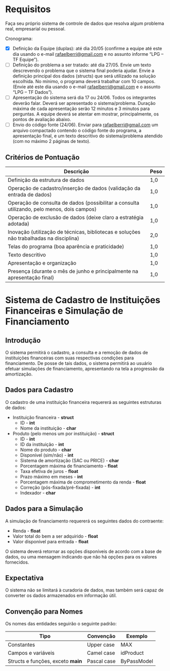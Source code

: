 # Requisitos
Faça seu próprio sistema de controle de dados que resolva algum problema real, empresarial ou pessoal.

Cronograma:

* [x] Definição da Equipe (duplas): até dia 20/05 (confirme a equipe até este dia usando o e-mail rafaelberri@gmail.com e no assunto informe “LPG – TF Equipe”).
* [ ] Definição do problema a ser tratado: até dia 27/05. Envie um texto descrevendo o problema que o sistema final poderia ajudar. Envie a definição principal dos dados (structs) que será utilizado na solução escolhida. No mínimo, o programa deverá trabalhar com 10 campos. (Envie até este dia usando o e-mail rafaelberri@gmail.com e o assunto “LPG – TF Dados”).
* [ ] Apresentação do sistema será dia 17 ou 24/06. Todos os integrantes deverão falar. Deverá ser apresentado o sistema/problema. Duração máxima de cada apresentação serão 12 minutos e 3 minutos para perguntas. A equipe deverá se atentar em mostrar, principalmente, os pontos de avaliação abaixo.
* [ ] Envio do código fonte (24/06). Enviar para rafaelberri@gmail.com um arquivo compactado contendo o código fonte do programa, a apresentação final, e um texto descritivo do sistema/problema atendido (com no máximo 2 páginas de texto).

## Critérios de Pontuação
|Descrição|Peso|
|-|-|
|Definição da estrutura de dados|1,0|
|Operação de cadastro/inserção de dados (validação da entrada de dados)|1,0|
|Operação de consulta de dados (possibilitar a consulta utilizando, pelo menos, dois campos)|1,0|
|Operação de exclusão de dados (deixe claro a estratégia adotada)|1,0|
|Inovação (utilização de técnicas, bibliotecas e soluções não trabalhadas na disciplina)|2,0|
|Telas do programa (boa aparência e praticidade)|1,0|
|Texto descritivo|1,0|
|Apresentação e organização|1,0|
|Presença (durante o mês de junho e principalmente na apresentação final)|1,0|

# Sistema de Cadastro de Instituições Financeiras e Simulação de Financiamento

## Introdução
O sistema permitirá o cadastro, a consulta e a remoção de dados de instituições financeiras com suas respectivas condições para financiamento. De posse de tais dados, o sistema permitirá ao usuário efetuar simulações de financiamento, apresentando na tela a progressão da amortização.

## Dados para Cadastro
O cadastro de uma instituição financeira requererá as seguintes estruturas de dados:
* Instituição financeira - **struct**
  * ID - **int**
  * Nome da instituição - **char**
* Produto (pelo menos um por instituição) - **struct** 
  * ID - **int**
  * ID da instituição - **int**
  * Nome do produto - **char**
  * Disponível (sim/não) - **int**
  * Sistema de amortização (SAC ou PRICE) - **char**
  * Porcentagem máxima de financiamento - **float**
  * Taxa efetiva de juros - **float**
  * Prazo máximo em meses - **int**
  * Porcentagem máxima de comprometimento da renda - **float**
  * Correção (pós-fixada/pré-fixada) - **int**
  * Indexador - **char**

## Dados para a Simulação
A simulação de financiamento requererá os seguintes dados do contraente:
* Renda - **float**
* Valor total do bem a ser adquirido - **float**
* Valor disponível para entrada - **float**

O sistema deverá retornar as opções disponíveis de acordo com a base de dados, ou uma mensagem indicando que não há opções para os valores fornecidos. 

## Expectativa
O sistema não se limitará à curadoria de dados, mas também será capaz de converter os dados armazenados em informação útil.

## Convenção para Nomes
Os nomes das entidades seguirão o seguinte padrão:

|Tipo|Convenção|Exemplo|
|-|-|-|
|Constantes|Upper case|MAX|
|Campos e variáveis|Camel case|idProduct|
|Structs e funções, exceto **main**|Pascal case|ByPassModel|
